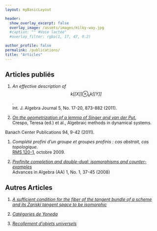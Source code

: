 ```yaml
---
layout: myBasicLayout

header:
  show_overlay_excerpt: false
  overlay_image: /assets/images/milky-way.jpg
  #caption: "" #Voie lactée"
  #overlay_filter: rgba(1, 17, 47, 0.2)

author_profile: false
permalink: /publications/
title: "Articles"
---
```



## Articles publiés



1. *An effective description of $$k[[X]]\otimes_{k} k[[Y]]$$.*  
Int. J. Algebra Journal 5, No. 17-20, 873-882 (2011).

1. [*On the geometrization of a lemma of Singer and van der Put.*](https://arxiv.org/pdf/1012.0388)  
Crespo, Teresa (ed.) et al., Algebraic methods in dynamical systems. 
<!-- Proceedings of the conference, Będlewo, Poland, May 16–22, 2010.
Dedicated to Michael Singer on his 60th birthday. Warszawa: Polish Academy of Sciences, Institute of Mathematics -->
Banach Center Publications 94, 9-42 (2011).

1. *Complété profini d’un groupe et groupes profinis :
cas abstrait, cas topologique*.  
[RMS 120-1](https://www.rms-math.com/index.php?option=com_staticxt&Itemid=126), octobre 2009.


1. [*Profinite completion and double-dual: isomorphisms and counter-examples*](https://arxiv.org/pdf/0801.2955)  
Advances in Algebra (AA) 1, No. 1, 37-45 (2008)


## Autres Articles

1. [*A sufficient condition for the fiber of the tangent bundle of a scheme and its Zariski tangent space to be isomorphic*](https://arxiv.org/pdf/1103.4278)

1. [*Catégories de Yoneda*](categoriesDeYoneda.pdf)

1. [*Recollement d'objets universels*](recollementUniversel.pdf)
